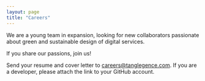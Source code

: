 ```yaml
---
layout: page
title: "Careers"
---
```


We are a young team in expansion, looking for new collaborators passionate
about green and sustainable design of digital services.

If you share our passions, join us!

Send your resume and cover letter to
[careers@tanglegence.com](mailto:careers@tanglegence.com). If you are a
developer, please attach the link to your GitHub account.
